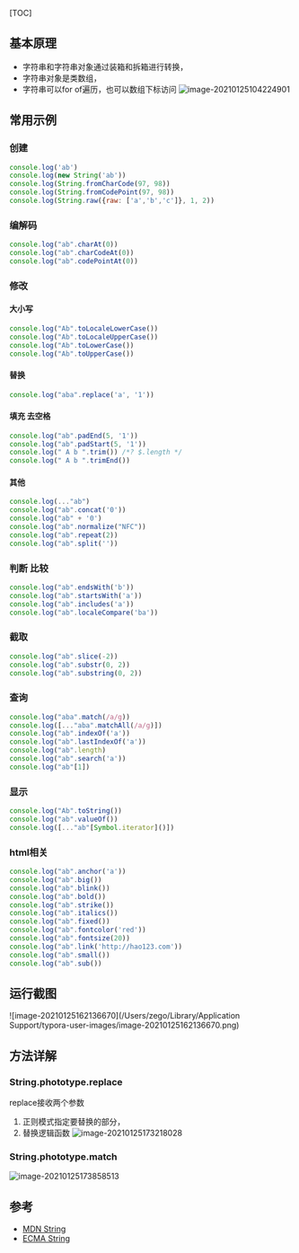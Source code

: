 [TOC]
## 基本原理
- 字符串和字符串对象通过装箱和拆箱进行转换，
- 字符串对象是类数组，
- 字符串可以for of遍历，也可以数组下标访问
![image-20210125104224901](https://tva1.sinaimg.cn/large/008eGmZEgy1gmzqtd2oblj30bm0pyn09.jpg)

## 常用示例

### 创建
```javascript
console.log('ab')
console.log(new String('ab'))
console.log(String.fromCharCode(97, 98))
console.log(String.fromCodePoint(97, 98))
console.log(String.raw({raw: ['a','b','c']}, 1, 2))
```
### 编解码
```javascript
console.log("ab".charAt(0))
console.log("ab".charCodeAt(0))
console.log("ab".codePointAt(0))
```
### 修改
#### 大小写
```javascript
console.log("Ab".toLocaleLowerCase())
console.log("Ab".toLocaleUpperCase())
console.log("Ab".toLowerCase())
console.log("Ab".toUpperCase())
```
#### 替换
```javascript
console.log("aba".replace('a', '1'))
```
#### 填充 去空格
```javascript
console.log("ab".padEnd(5, '1'))
console.log("ab".padStart(5, '1'))
console.log(" A b ".trim()) /*? $.length */
console.log(" A b ".trimEnd())
```
#### 其他
```javascript
console.log(..."ab")
console.log("ab".concat('0'))
console.log("ab" + '0')
console.log("ab".normalize("NFC"))
console.log("ab".repeat(2))
console.log("ab".split(''))
```
### 判断 比较
```javascript
console.log("ab".endsWith('b'))
console.log("ab".startsWith('a'))
console.log("ab".includes('a'))
console.log("ab".localeCompare('ba'))
```
### 截取
```javascript
console.log("ab".slice(-2))
console.log("ab".substr(0, 2))
console.log("ab".substring(0, 2))
```
### 查询
```javascript
console.log("aba".match(/a/g))
console.log([..."aba".matchAll(/a/g)])
console.log("ab".indexOf('a'))
console.log("ab".lastIndexOf('a'))
console.log("ab".length)
console.log("ab".search('a'))
console.log("ab"[1])
```
### 显示
```javascript
console.log("Ab".toString())
console.log("ab".valueOf())
console.log([..."ab"[Symbol.iterator]()])
```
### html相关
```javascript
console.log("ab".anchor('a'))
console.log("ab".big())
console.log("ab".blink())
console.log("ab".bold())
console.log("ab".strike())
console.log("ab".italics())
console.log("ab".fixed())
console.log("ab".fontcolor('red'))
console.log("ab".fontsize(20))
console.log("ab".link('http://hao123.com'))
console.log("ab".small())
console.log("ab".sub())
```
## 运行截图
![image-20210125162136670](/Users/zego/Library/Application Support/typora-user-images/image-20210125162136670.png)


## 方法详解
### String.phototype.replace
  replace接收两个参数
1. 正则模式指定要替换的部分，
2. 替换逻辑函数
                 ![image-20210125173218028](https://tva1.sinaimg.cn/large/008eGmZEgy1gn02vigdz9j30eh03lwen.jpg)

### String.phototype.match
![image-20210125173858513](https://tva1.sinaimg.cn/large/008eGmZEgy1gn02vixso0j30gl028glo.jpg)



## 参考

- [MDN String](https://developer.mozilla.org/zh-CN/docs/Web/JavaScript/Reference/Global_Objects/String)
- [ECMA String](https://262.ecma-international.org/6.0/#sec-string-objects)
